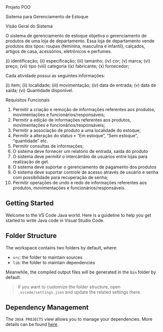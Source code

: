 Projeto POO

Sistema para Gerenciamento de Estoque

Visão Geral do Sistema

O sistema de gerenciamento de estoque objetiva o gerenciamento de produtos de uma loja de departamento. Essa loja de departamento vende produtos dos tipos: roupas (feminina, masculina e infantil), calçados, artigos de casa, acessórios, eletrônicos e perfumes. 

(i) identificação;
(ii) especificação;
(iii) tamanho;
(iv) cor;
(v) marca;
(vi) preço;
(vii) tipo
(viii) categoria
(ix) fabricante;
(x) fornecedor;

Cada atividade possui as seguintes informações:

(i) item;
(ii) localidade;
(iii) movimentação;
(iv) data de entrada;
(v) data de saída;
(vi) Quantidade disponível.

Requisitos Funcionais
1) Permitir a criação e remoção de informações referentes aos produtos, movimentações e funcionários/responsáveis;
2) Permitir a edição de informações referentes aos produtos, movimentações e funcionários/responsáveis;
3) Permitir a associação de produto a uma localidade do estoque;
4) Permitir a alteração do status
• “Em estoque”, “Sem estoque”, “quantidade” etc.
5) Permitir consultas de informações;
6) O sistema deve fornecer um relatório de entrada, saída do produto
7) O sistema deve permitir o intercâmbio de usuários entre lojas para
realização de get.
8) O sistema deve suportar o gerenciamento de pagamento dos produtos 
9) O sistema deve suportar controle de acesso através de usuário e senha com
possibilidade para recuperação de senha;
10) Permitir operações de undo e redo de informações referentes aos produtos,
movimentações e funcionários/responsáveis.


## Getting Started

Welcome to the VS Code Java world. Here is a guideline to help you get started to write Java code in Visual Studio Code.

## Folder Structure

The workspace contains two folders by default, where:

- `src`: the folder to maintain sources
- `lib`: the folder to maintain dependencies

Meanwhile, the compiled output files will be generated in the `bin` folder by default.

> If you want to customize the folder structure, open `.vscode/settings.json` and update the related settings there.

## Dependency Management

The `JAVA PROJECTS` view allows you to manage your dependencies. More details can be found [here](https://github.com/microsoft/vscode-java-dependency#manage-dependencies).
